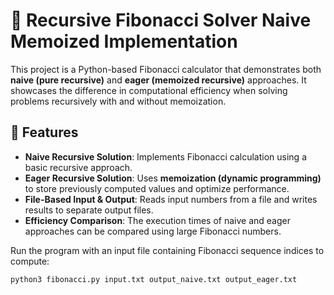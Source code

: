 # 🔄 Recursive Fibonacci Solver Naive Memoized Implementation

This project is a Python-based Fibonacci calculator that demonstrates both **naive (pure recursive)** and **eager (memoized recursive)** approaches. It showcases the difference in computational efficiency when solving problems recursively with and without memoization.

## 📌 Features
- **Naive Recursive Solution**: Implements Fibonacci calculation using a basic recursive approach.
- **Eager Recursive Solution**: Uses **memoization (dynamic programming)** to store previously computed values and optimize performance.
- **File-Based Input & Output**: Reads input numbers from a file and writes results to separate output files.
- **Efficiency Comparison**: The execution times of naive and eager approaches can be compared using large Fibonacci numbers.

Run the program with an input file containing Fibonacci sequence indices to compute:
   ```bash
   python3 fibonacci.py input.txt output_naive.txt output_eager.txt

